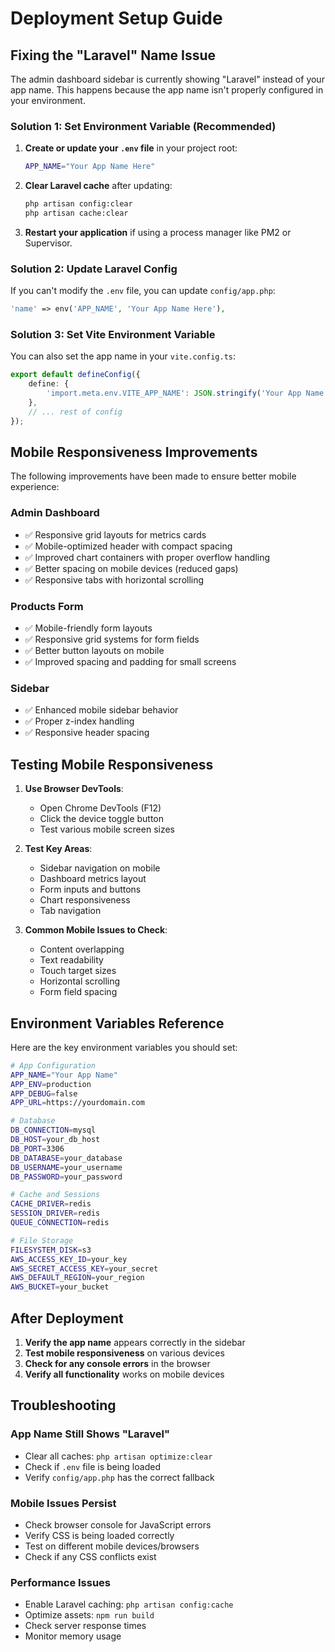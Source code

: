 # Deployment Setup Guide

## Fixing the "Laravel" Name Issue

The admin dashboard sidebar is currently showing "Laravel" instead of your app name. This happens because the app name isn't properly configured in your environment.

### Solution 1: Set Environment Variable (Recommended)

1. **Create or update your `.env` file** in your project root:
   ```bash
   APP_NAME="Your App Name Here"
   ```

2. **Clear Laravel cache** after updating:
   ```bash
   php artisan config:clear
   php artisan cache:clear
   ```

3. **Restart your application** if using a process manager like PM2 or Supervisor.

### Solution 2: Update Laravel Config

If you can't modify the `.env` file, you can update `config/app.php`:

```php
'name' => env('APP_NAME', 'Your App Name Here'),
```

### Solution 3: Set Vite Environment Variable

You can also set the app name in your `vite.config.ts`:

```typescript
export default defineConfig({
    define: {
        'import.meta.env.VITE_APP_NAME': JSON.stringify('Your App Name Here'),
    },
    // ... rest of config
});
```

## Mobile Responsiveness Improvements

The following improvements have been made to ensure better mobile experience:

### Admin Dashboard
- ✅ Responsive grid layouts for metrics cards
- ✅ Mobile-optimized header with compact spacing
- ✅ Improved chart containers with proper overflow handling
- ✅ Better spacing on mobile devices (reduced gaps)
- ✅ Responsive tabs with horizontal scrolling

### Products Form
- ✅ Mobile-friendly form layouts
- ✅ Responsive grid systems for form fields
- ✅ Better button layouts on mobile
- ✅ Improved spacing and padding for small screens

### Sidebar
- ✅ Enhanced mobile sidebar behavior
- ✅ Proper z-index handling
- ✅ Responsive header spacing

## Testing Mobile Responsiveness

1. **Use Browser DevTools**:
   - Open Chrome DevTools (F12)
   - Click the device toggle button
   - Test various mobile screen sizes

2. **Test Key Areas**:
   - Sidebar navigation on mobile
   - Dashboard metrics layout
   - Form inputs and buttons
   - Chart responsiveness
   - Tab navigation

3. **Common Mobile Issues to Check**:
   - Content overlapping
   - Text readability
   - Touch target sizes
   - Horizontal scrolling
   - Form field spacing

## Environment Variables Reference

Here are the key environment variables you should set:

```bash
# App Configuration
APP_NAME="Your App Name"
APP_ENV=production
APP_DEBUG=false
APP_URL=https://yourdomain.com

# Database
DB_CONNECTION=mysql
DB_HOST=your_db_host
DB_PORT=3306
DB_DATABASE=your_database
DB_USERNAME=your_username
DB_PASSWORD=your_password

# Cache and Sessions
CACHE_DRIVER=redis
SESSION_DRIVER=redis
QUEUE_CONNECTION=redis

# File Storage
FILESYSTEM_DISK=s3
AWS_ACCESS_KEY_ID=your_key
AWS_SECRET_ACCESS_KEY=your_secret
AWS_DEFAULT_REGION=your_region
AWS_BUCKET=your_bucket
```

## After Deployment

1. **Verify the app name** appears correctly in the sidebar
2. **Test mobile responsiveness** on various devices
3. **Check for any console errors** in the browser
4. **Verify all functionality** works on mobile devices

## Troubleshooting

### App Name Still Shows "Laravel"
- Clear all caches: `php artisan optimize:clear`
- Check if `.env` file is being loaded
- Verify `config/app.php` has the correct fallback

### Mobile Issues Persist
- Check browser console for JavaScript errors
- Verify CSS is being loaded correctly
- Test on different mobile devices/browsers
- Check if any CSS conflicts exist

### Performance Issues
- Enable Laravel caching: `php artisan config:cache`
- Optimize assets: `npm run build`
- Check server response times
- Monitor memory usage
